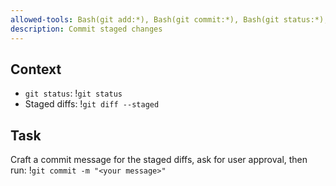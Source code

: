 ```yaml
---
allowed-tools: Bash(git add:*), Bash(git commit:*), Bash(git status:*), Bash(git diff:*)
description: Commit staged changes
---
```


## Context
- `git status`: !`git status`
- Staged diffs: !`git diff --staged`

## Task
Craft a commit message for the staged diffs, ask for user approval, then run:
!`git commit -m "<your message>"`
